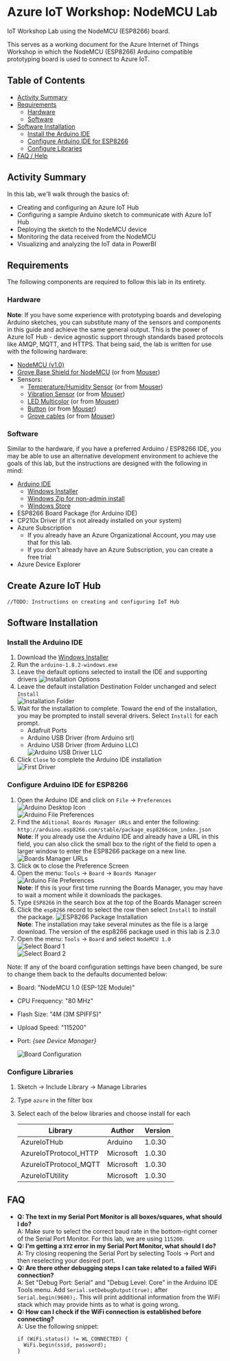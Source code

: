 # Azure IoT Workshop: NodeMCU Lab
IoT Workshop Lab using the NodeMCU (ESP8266) board.

This serves as a working document for the Azure Internet of Things Workshop in which the NodeMCU (ESP8266) Arduino compatible prototyping board is used to connect to Azure IoT.  

## Table of Contents
* [Activity Summary](#activity-summary)
* [Requirements](#requirements)
  * [Hardware](#hardware)
  * [Software](#software)
* [Software Installation](#software-installation)
  * [Install the Arduino IDE](#install-the-arduino-ide)
  * [Configure Arduino IDE for ESP8266](#configure-arduino-ide-for-esp8266)
  * [Configure Libraries](#configure-libraries)
* [FAQ / Help](#faq)

## Activity Summary

In this lab, we'll walk through the basics of: 
* Creating and configuring an Azure IoT Hub
* Configuring a sample Arduino sketch to communicate with Azure IoT Hub
* Deploying the sketch to the NodeMCU device
* Monitoring the data received from the NodeMCU
* Visualizing and analyzing the IoT data in PowerBI

## Requirements
The following components are required to follow this lab in its entirety.  

### Hardware
**Note**: If you have some experience with prototyping boards and developing Arduino sketches, you can substitute many of the sensors and components in this guide and achieve the same general output. This is the power of Azure IoT Hub - device agnostic support through standards based protocols like AMQP, MQTT, and HTTPS. That being said, the lab is written for use with the following hardware:

* [NodeMCU (v1.0)](http://amzn.to/2qTRR2F)
* [Grove Base Shield for NodeMCU](http://amzn.to/2qTtH7E) (or from [Mouser](http://www.mouser.com/ProductDetail/Seeed-Studio/105020008/))
* Sensors: 
  * [Temperature/Humidity Sensor](http://amzn.to/2psBJnC) (or from [Mouser](http://www.mouser.com/ProductDetail/Seeed-Studio/101020074/))
  * [Vibration Sensor](http://amzn.to/2qTDpqN) (or from [Mouser](http://www.mouser.com/ProductDetail/Seeed-Studio/101020054/))
  * [LED Multicolor](http://amzn.to/2qTHSdP) (or from [Mouser](http://www.mouser.com/ProductDetail/Seeed-Studio/104030014/))
  * [Button](http://amzn.to/2pZvedb) (or from [Mouser](http://www.mouser.com/ProductDetail/Seeed-Studio/101020003/))
  * [Grove cables](http://amzn.to/2pUQ2Es) (or from [Mouser](http://www.mouser.com/ProductDetail/Seeed-Studio/110990027))

### Software
Similar to the hardware, if you have a preferred Arduino / ESP8266 IDE, you may be able to use an alternative development environment to achieve the goals of this lab, but the instructions are designed with the following in mind:

* [Arduino IDE](https://www.arduino.cc/en/Main/Software)
  * [Windows Installer](https://downloads.arduino.cc/arduino-1.8.2-windows.exe)
  * [Windows Zip for non-admin install](https://downloads.arduino.cc/arduino-1.8.2-windows.zip)
  * [Windows Store](https://www.microsoft.com/en-us/store/p/arduino-ide/9nblggh4rsd8)
* ESP8266 Board Package (for Arduino IDE)
* CP210x Driver (if it's not already installed on your system)
* Azure Subscription
  * If you already have an Azure Organizational Account, you may use that for this lab.
  * If you don't already have an Azure Subscription, you can create a free trial 
* Azure Device Explorer

## Create Azure IoT Hub

```
//TODO: Instructions on creating and configuring IoT Hub
```

## Software Installation

### Install the Arduino IDE
1. Download the [Windows Installer](https://downloads.arduino.cc/arduino-1.8.2-windows.exe)
1. Run the `arduino-1.8.2-windows.exe`  
1. Leave the default options selected to install the IDE and supporting drivers
![Installation Options](/images/software_install/arduino-windows_install_options.png)
1. Leave the default installation Destination Folder unchanged and select `Install`  
![Installation Folder](/images/software_install/arduino-windows_install_folder.png)
1. Wait for the installation to complete. Toward the end of the installation, you may be prompted to install several drivers. Select `Install` for each prompt.  
    * Adafruit Ports  
    * Arduino USB Driver (from Arduino srl)  
    * Arduino USB Driver (from Arduino LLC)  
    ![Arduino USB Driver LLC](/images/software_install/driver_arduino_llc.png)
1. Click `Close` to complete the Arduino IDE installation  
  ![First Driver](/images/software_install/arduino-windows_finish.png)

### Configure Arduino IDE for ESP8266
1. Open the Arduino IDE and click on `File` → `Preferences`  
![Arduino Desktop Icon](/images/software_configuration/Arduino_Desktop_Icon.png)  
![Arduino File Preferences](/images/software_configuration/Arduino_File_Preferences.png)
1. Find the `Aditional Boards Manager URLs` and enter the following:
`http://arduino.esp8266.com/stable/package_esp8266com_index.json`  
**Note**: If you already use the Arduino IDE and already have a URL in this field, you can also click the small box to the right of the field to open a larger window to enter the ESP8266 package on a new line.
![Boards Manager URLs](/images/software_configuration/Arduino_Preference_BM.png)
1. Click `OK` to close the Preference Screen
1. Open the menu: `Tools` → `Board` → `Boards Manager`  
![Arduino File Preferences](/images/software_configuration/Arduino_Boards_Manager.png)  
**Note**: If this is your first time running the Boards Manager, you may have to wait a moment while it downloads the packages.
1. Type `ESP8266` in the search box at the top of the Boards Manager screen
1. Click the `esp8266` record to select the row then select `Install` to install the package.
![ESP8266 Package Installation](/images/software_configuration/Board_Manager_ESP8266.png)  
**Note**: The installation may take several minutes as the file is a large download. The version of the esp8266 package used in this lab is 2.3.0
1. Open the menu: `Tools` → `Board` and select `NodeMCU 1.0`  
![Select Board 1](/images/software_configuration/board_selection1.png)  
![Select Board 2](/images/software_configuration/board_selection2.png)  

Note: If any of the board configuration settings have been changed, be sure to change them back to the defaults documented below:
* Board: "NodeMCU 1.0 (ESP-12E Module)"
* CPU Frequency: "80 MHz"
* Flash Size: "4M (3M SPIFFS)"
* Upload Speed: "115200"
* Port: *{see Device Manager}*  

  ![Board Configuration](/images/board_configuration/board_configuration.png)


### Configure Libraries

1. Sketch → Include Library → Manage Libraries
1. Type `azure` in the filter box
1. Select each of the below libraries and choose install for each

   | Library                | Author    | Version |
   |------------------------|-----------|---------|
   | AzureIoTHub            | Arduino   | 1.0.30  |
   | AzureIoTProtocol_HTTP  | Microsoft | 1.0.30  |
   | AzureIoTProtocol_MQTT  | Microsoft | 1.0.30  |
   | AzureIoTUtility        | Microsoft | 1.0.30  |

## FAQ
* **Q: The text in my Serial Port Monitor is all boxes/squares, what should I do?**  
  A: Make sure to select the correct baud rate in the bottom-right corner of the Serial Port Monitor. For this lab, we are using `115200`.
* **Q: I'm getting a `XYZ` error in my Serial Port Monitor, what should I do?**  
  A: Try closing reopening the Serial Port by selecting Tools → Port and then reselecting your desired port.
* **Q: Are there other debugging steps I can take related to a failed WiFi connection?**  
  A: Set "Debug Port: Serial" and "Debug Level: Core" in the Arduino IDE Tools menu. Add `Serial.setDebugOutput(true);` after `Serial.begin(9600);`. This will print additional information from the WiFi stack which may provide hints as to what is going wrong.
* **Q: How can I check if the WiFi connection is established before connecting?**  
  A: Use the following snippet:
  ```
  if (WiFi.status() != WL_CONNECTED) {
    WiFi.begin(ssid, password);
  }
  ```